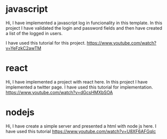 # javascript
Hi, I have implemented a javascript log in funcionality in this template. In this project I have validated the login and password fields and then have created a list of the logged in users.

I have used this tutorial for this project. 
https://www.youtube.com/watch?v=YeFzkC2awTM

# react
Hi, I have implemented a project with react here. In this project I have implemented a twitter page. I have used this tutorial for implementation.
https://www.youtube.com/watch?v=dGcsHMXbSOA

# nodejs
Hi, I have create a simple server and presented a html with node js here. I have used this tutorial https://www.youtube.com/watch?v=U8XF6AFGqlc




